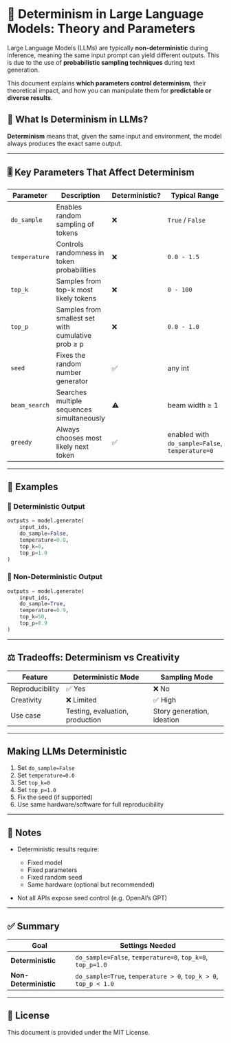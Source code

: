 # 🤖 Determinism in Large Language Models: Theory and Parameters

Large Language Models (LLMs) are typically **non-deterministic** during inference, meaning the same input prompt can yield different outputs. This is due to the use of **probabilistic sampling techniques** during text generation.

This document explains **which parameters control determinism**, their theoretical impact, and how you can manipulate them for **predictable or diverse results**.



## 🧠 What Is Determinism in LLMs?

**Determinism** means that, given the same input and environment, the model always produces the exact same output.

---

## 🎚️ Key Parameters That Affect Determinism

| Parameter     | Description | Deterministic? | Typical Range | Example |
|--------------|-------------|----------------|---------------|---------|
| `do_sample`  | Enables random sampling of tokens | ❌ | `True` / `False` | `do_sample=True` uses randomness |
| `temperature`| Controls randomness in token probabilities | ❌ | `0.0 - 1.5` | `temperature=1.0` = baseline, `0.0` = greedy |
| `top_k`      | Samples from top-k most likely tokens | ❌ | `0 - 100` | `top_k=50` restricts to 50 choices |
| `top_p`      | Samples from smallest set with cumulative prob ≥ p | ❌ | `0.0 - 1.0` | `top_p=0.9` covers 90% of likely tokens |
| `seed`       | Fixes the random number generator | ✅ | any int | `seed=42` gives repeatability |
| `beam_search`| Searches multiple sequences simultaneously | ⚠️ | beam width ≥ 1 | `num_beams=5` allows diversity |
| `greedy`     | Always chooses most likely next token | ✅ | enabled with `do_sample=False`, `temperature=0` | Used in deterministic runs |

---

## 🔄 Examples

### 🎯 Deterministic Output

```python
outputs = model.generate(
    input_ids,
    do_sample=False,
    temperature=0.0,
    top_k=0,
    top_p=1.0
)
````

### 🎲 Non-Deterministic Output

```python
outputs = model.generate(
    input_ids,
    do_sample=True,
    temperature=0.9,
    top_k=50,
    top_p=0.9
)
```

---

## ⚖️ Tradeoffs: Determinism vs Creativity

| Feature         | Deterministic Mode              | Sampling Mode              |
| --------------- | ------------------------------- | -------------------------- |
| Reproducibility | ✅ Yes                           | ❌ No                       |
| Creativity      | ❌ Limited                       | ✅ High                     |
| Use case        | Testing, evaluation, production | Story generation, ideation |

---

## Making LLMs Deterministic

1. Set `do_sample=False`
2. Set `temperature=0.0`
3. Set `top_k=0`
4. Set `top_p=1.0`
5. Fix the seed (if supported)
6. Use same hardware/software for full reproducibility

---




## 📌 Notes

* Deterministic results require:

  * Fixed model
  * Fixed parameters
  * Fixed random seed
  * Same hardware (optional but recommended)
* Not all APIs expose seed control (e.g. OpenAI’s GPT)

---

## ✅ Summary

| Goal                  | Settings Needed                                                 |
| --------------------- | --------------------------------------------------------------- |
| **Deterministic**     | `do_sample=False`, `temperature=0`, `top_k=0`, `top_p=1.0`      |
| **Non-Deterministic** | `do_sample=True`, `temperature > 0`, `top_k > 0`, `top_p < 1.0` |

---

## 📎 License

This document is provided under the MIT License.


